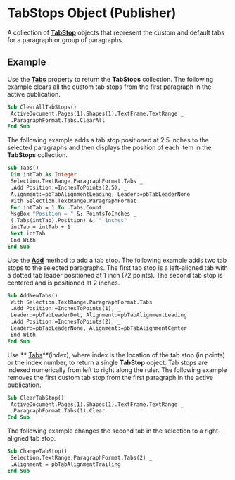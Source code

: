 
# TabStops Object (Publisher)

A collection of  **[TabStop](74e71d75-503f-ef57-ddeb-24a788402df2.md)** objects that represent the custom and default tabs for a paragraph or group of paragraphs.


## Example

Use the  **[Tabs](c42ba898-b84f-7215-129d-8134670f75ac.md)** property to return the **TabStops** collection. The following example clears all the custom tab stops from the first paragraph in the active publication.


```vb
Sub ClearAllTabStops() 
 ActiveDocument.Pages(1).Shapes(1).TextFrame.TextRange _ 
 .ParagraphFormat.Tabs.ClearAll 
End Sub
```

The following example adds a tab stop positioned at 2.5 inches to the selected paragraphs and then displays the position of each item in the  **TabStops** collection.




```vb
Sub Tabs() 
 Dim intTab As Integer 
 Selection.TextRange.ParagraphFormat.Tabs _ 
 .Add Position:=InchesToPoints(2.5), _ 
 Alignment:=pbTabAlignmentLeading, Leader:=pbTabLeaderNone 
 With Selection.TextRange.ParagraphFormat 
 For intTab = 1 To .Tabs.Count 
 MsgBox "Position = " &; PointsToInches _ 
 (.Tabs(intTab).Position) &; " inches" 
 intTab = intTab + 1 
 Next intTab 
 End With 
End Sub
```

Use the  **[Add](23536810-e851-c0ac-22e2-fab41582d612.md)** method to add a tab stop. The following example adds two tab stops to the selected paragraphs. The first tab stop is a left-aligned tab with a dotted tab leader positioned at 1 inch (72 points). The second tab stop is centered and is positioned at 2 inches.




```vb
Sub AddNewTabs() 
 With Selection.TextRange.ParagraphFormat.Tabs 
 .Add Position:=InchesToPoints(1), _ 
 Leader:=pbTabLeaderDot, Alignment:=pbTabAlignmentLeading 
 .Add Position:=InchesToPoints(2), _ 
 Leader:=pbTabLeaderNone, Alignment:=pbTabAlignmentCenter 
 End With 
End Sub
```

Use  ** [Tabs](c42ba898-b84f-7215-129d-8134670f75ac.md)**(index), where index is the location of the tab stop (in points) or the index number, to return a single  **TabStop** object. Tab stops are indexed numerically from left to right along the ruler. The following example removes the first custom tab stop from the first paragraph in the active publication.




```vb
Sub ClearTabStop() 
 ActiveDocument.Pages(1).Shapes(1).TextFrame.TextRange _ 
 .ParagraphFormat.Tabs(1).Clear 
End Sub
```

The following example changes the second tab in the selection to a right-aligned tab stop.




```vb
Sub ChangeTabStop() 
 Selection.TextRange.ParagraphFormat.Tabs(2) _ 
 .Alignment = pbTabAlignmentTrailing 
End Sub
```

